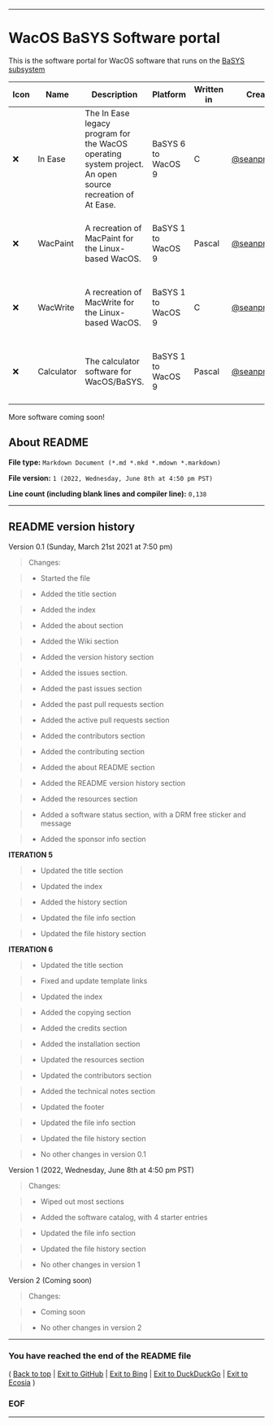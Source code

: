 
***

# WacOS BaSYS Software portal

This is the software portal for WacOS software that runs on the [BaSYS subsystem](https://github.com/seanpm2001/WacOS/tree/WacOS-dev/Basys/)

| Icon | Name | Description | Platform | Written in | Creator | Size | Repository link | License |
|---|---|---|---|---|---|---|---|---|
| :x: | In Ease | The In Ease legacy program for the WacOS operating system project. An open source recreation of At Ease. | BaSYS 6 to WacOS 9 | C | [@seanpm2001](https://github.com/seanpm2001/) | Unknown | [https://github.com/seanpm2001/WacOS_In_Ease/](https://github.com/seanpm2001/WacOS_In_Ease/) | GNU General Public License V3.0 (GPL3) |
| :x: | WacPaint | A recreation of MacPaint for the Linux-based WacOS. | BaSYS 1 to WacOS 9 | Pascal | [@seanpm2001](https://github.com/seanpm2001/) | Unknown | [https://github.com/seanpm2001/WacPaint/](https://github.com/seanpm2001/WacPaint/) | GNU General Public License V3.0 (GPL3) |
| :x: | WacWrite | A recreation of MacWrite for the Linux-based WacOS. | BaSYS 1 to WacOS 9 | C | [@seanpm2001](https://github.com/seanpm2001/) | Unknown | [https://github.com/seanpm2001/WacWrite](https://github.com/seanpm2001/WacWrite/) | GNU General Public License V3.0 (GPL3) |
| :x: | Calculator | The calculator software for WacOS/BaSYS. | BaSYS 1 to WacOS 9 | Pascal | [@seanpm2001](https://github.com/seanpm2001/) | Unknown | [https://github.com/seanpm2001/WacOS_BaSYS_Software_Calculator/](https://github.com/seanpm2001/WacOS_BaSYS_Software_Calculator/) | GNU General Public License V3.0 (GPL3) |

More software coming soon!

## About README

**File type:** `Markdown Document (*.md *.mkd *.mdown *.markdown)`

**File version:** `1 (2022, Wednesday, June 8th at 4:50 pm PST)`

**Line count (including blank lines and compiler line):** `0,138`

***

## README version history

Version 0.1 (Sunday, March 21st 2021 at 7:50 pm)

> Changes:

> * Started the file

> * Added the title section

> * Added the index

> * Added the about section

> * Added the Wiki section

> * Added the version history section

> * Added the issues section.

> * Added the past issues section

> * Added the past pull requests section

> * Added the active pull requests section

> * Added the contributors section

> * Added the contributing section

> * Added the about README section

> * Added the README version history section

> * Added the resources section

> * Added a software status section, with a DRM free sticker and message

> * Added the sponsor info section

**ITERATION 5**

> * Updated the title section

> * Updated the index

> * Added the history section

> * Updated the file info section

> * Updated the file history section

**ITERATION 6**

> * Updated the title section

> * Fixed and update template links

> * Updated the index

> * Added the copying section

> * Added the credits section

> * Added the installation section

> * Updated the resources section

> * Updated the contributors section

> * Added the technical notes section

> * Updated the footer

> * Updated the file info section

> * Updated the file history section

> * No other changes in version 0.1

Version 1 (2022, Wednesday, June 8th at 4:50 pm PST)

> Changes:

> * Wiped out most sections

> * Added the software catalog, with 4 starter entries

> * Updated the file info section

> * Updated the file history section

> * No other changes in version 1

Version 2 (Coming soon)

> Changes:

> * Coming soon

> * No other changes in version 2

***

### You have reached the end of the README file

( [Back to top](#Top) | [Exit to GitHub](https://github.com) | [Exit to Bing](https://www.bing.com/) | [Exit to DuckDuckGo](https://duckduckgo.com/) | [Exit to Ecosia](https://www.ecosia.org) )

### EOF

***
